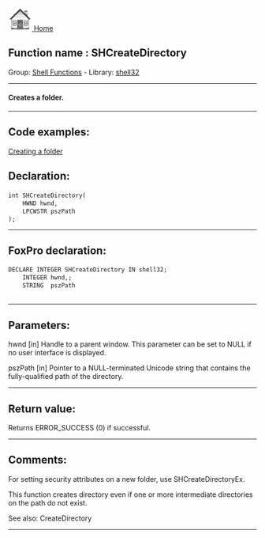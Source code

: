 [<img src="../../images/home.png"> Home ](https://github.com/VFPX/Win32API)  

## Function name : SHCreateDirectory
Group: [Shell Functions](../../functions_group.md#Shell_Functions)  -  Library: [shell32](../../Libraries.md#shell32)  
***  


#### Creates a folder.
***  


## Code examples:
[Creating a folder](../../samples/sample_001.md)  

## Declaration:
```foxpro  
int SHCreateDirectory(
	HWND hwnd,
	LPCWSTR pszPath
);  
```  
***  


## FoxPro declaration:
```foxpro  
DECLARE INTEGER SHCreateDirectory IN shell32;
	INTEGER hwnd,;
	STRING  pszPath
  
```  
***  


## Parameters:
hwnd
[in] Handle to a parent window. This parameter can be set to NULL if no user interface is displayed.

pszPath
[in] Pointer to a NULL-terminated Unicode string that contains the fully-qualified path of the directory.   
***  


## Return value:
Returns ERROR_SUCCESS (0) if successful.  
***  


## Comments:
For setting security attributes on a new folder, use SHCreateDirectoryEx.  
  
This function creates directory even if one or more intermediate directories on the path do not exist.  
  
See also: CreateDirectory   
  
***  

